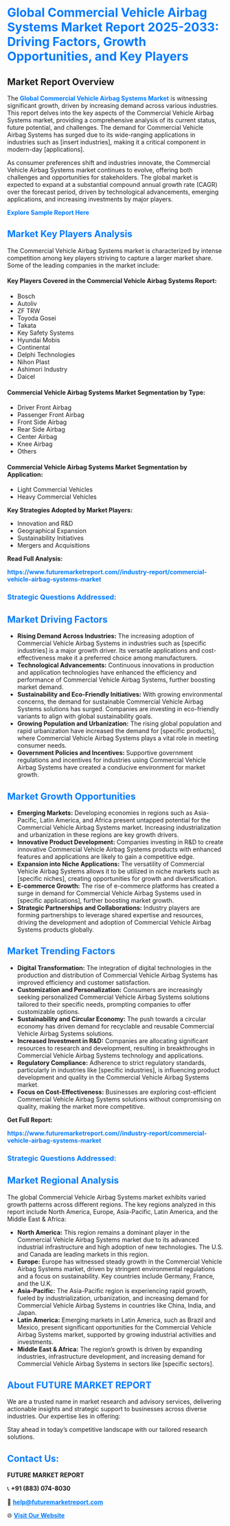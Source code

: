 <h1 style="color: #007BFF;">Global Commercial Vehicle Airbag Systems Market Report 2025-2033: Driving Factors, Growth Opportunities, and Key Players</h1>

<section id="overview">
<h2>Market Report Overview</h2>
<p>The <a href="https://www.futuremarketreport.com//industry-report/commercial-vehicle-airbag-systems-market" style="color: #007BFF; text-decoration: none;"><strong>Global Commercial Vehicle Airbag Systems Market</strong></a> is witnessing significant growth, driven by increasing demand across various industries. This report delves into the key aspects of the Commercial Vehicle Airbag Systems market, providing a comprehensive analysis of its current status, future potential, and challenges. The demand for Commercial Vehicle Airbag Systems has surged due to its wide-ranging applications in industries such as [insert industries], making it a critical component in modern-day [applications].</p>
<p>As consumer preferences shift and industries innovate, the Commercial Vehicle Airbag Systems market continues to evolve, offering both challenges and opportunities for stakeholders. The global market is expected to expand at a substantial compound annual growth rate (CAGR) over the forecast period, driven by technological advancements, emerging applications, and increasing investments by major players.</p>
</section>

<section id="overview">
<p><a href="https://www.futuremarketreport.com//request-sample/reportId=87468" style="color: #007BFF; text-decoration: none;"><strong>Explore Sample Report Here</strong></a></p>
</section>

<section id="key-players">
<h2 style="color: #007BFF;">Market Key Players Analysis</h2>
<p>The Commercial Vehicle Airbag Systems market is characterized by intense competition among key players striving to capture a larger market share. Some of the leading companies in the market include:</p>
<h4>Key Players Covered in the Commercial Vehicle Airbag Systems Report:</h4>
<ul><li>Bosch</li><li>Autoliv</li><li>ZF TRW</li><li>Toyoda Gosei</li><li>Takata</li><li>Key Safety Systems</li><li>Hyundai Mobis</li><li>Continental</li><li>Delphi Technologies</li><li>Nihon Plast</li><li>Ashimori Industry</li><li>Daicel</li></ul>
<h4>Commercial Vehicle Airbag Systems Market Segmentation by Type:</h4>
<ul><li>Driver Front Airbag</li><li>Passenger Front Airbag</li><li>Front Side Airbag</li><li>Rear Side Airbag</li><li>Center Airbag</li><li>Knee Airbag</li><li>Others</li></ul>

<h4>Commercial Vehicle Airbag Systems Market Segmentation by Application:</h4>
<ul><li>Light Commercial Vehicles</li><li>Heavy Commercial Vehicles</li></ul>
<p><strong>Key Strategies Adopted by Market Players:</strong></p>
<ul>
<li>Innovation and R&D</li>
<li>Geographical Expansion</li>
<li>Sustainability Initiatives</li>
<li>Mergers and Acquisitions</li>
</ul>
</section>

<section>
<p><strong>Read Full Analysis: </strong></p><a href="https://www.futuremarketreport.com//industry-report/commercial-vehicle-airbag-systems-market" style="color: #007BFF; text-decoration: none;"><strong>https://www.futuremarketreport.com//industry-report/commercial-vehicle-airbag-systems-market</strong></a>
<h3 style="color: #007BFF;">Strategic Questions Addressed:</h3>
</section>

<section id="driving-factors">
<h2 style="color: #007BFF;">Market Driving Factors</h2>
<ul>
<li><strong>Rising Demand Across Industries:</strong> The increasing adoption of Commercial Vehicle Airbag Systems in industries such as [specific industries] is a major growth driver. Its versatile applications and cost-effectiveness make it a preferred choice among manufacturers.</li>
<li><strong>Technological Advancements:</strong> Continuous innovations in production and application technologies have enhanced the efficiency and performance of Commercial Vehicle Airbag Systems, further boosting market demand.</li>
<li><strong>Sustainability and Eco-Friendly Initiatives:</strong> With growing environmental concerns, the demand for sustainable Commercial Vehicle Airbag Systems solutions has surged. Companies are investing in eco-friendly variants to align with global sustainability goals.</li>
<li><strong>Growing Population and Urbanization:</strong> The rising global population and rapid urbanization have increased the demand for [specific products], where Commercial Vehicle Airbag Systems plays a vital role in meeting consumer needs.</li>
<li><strong>Government Policies and Incentives:</strong> Supportive government regulations and incentives for industries using Commercial Vehicle Airbag Systems have created a conducive environment for market growth.</li>
</ul>
</section>

<section id="growth-opportunities">
<h2 style="color: #007BFF;">Market Growth Opportunities</h2>
<ul>
<li><strong>Emerging Markets:</strong> Developing economies in regions such as Asia-Pacific, Latin America, and Africa present untapped potential for the Commercial Vehicle Airbag Systems market. Increasing industrialization and urbanization in these regions are key growth drivers.</li>
<li><strong>Innovative Product Development:</strong> Companies investing in R&D to create innovative Commercial Vehicle Airbag Systems products with enhanced features and applications are likely to gain a competitive edge.</li>
<li><strong>Expansion into Niche Applications:</strong> The versatility of Commercial Vehicle Airbag Systems allows it to be utilized in niche markets such as [specific niches], creating opportunities for growth and diversification.</li>
<li><strong>E-commerce Growth:</strong> The rise of e-commerce platforms has created a surge in demand for Commercial Vehicle Airbag Systems used in [specific applications], further boosting market growth.</li>
<li><strong>Strategic Partnerships and Collaborations:</strong> Industry players are forming partnerships to leverage shared expertise and resources, driving the development and adoption of Commercial Vehicle Airbag Systems products globally.</li>
</ul>
</section>

<section id="trending-factors">
<h2 style="color: #007BFF;">Market Trending Factors</h2>
<ul>
<li><strong>Digital Transformation:</strong> The integration of digital technologies in the production and distribution of Commercial Vehicle Airbag Systems has improved efficiency and customer satisfaction.</li>
<li><strong>Customization and Personalization:</strong> Consumers are increasingly seeking personalized Commercial Vehicle Airbag Systems solutions tailored to their specific needs, prompting companies to offer customizable options.</li>
<li><strong>Sustainability and Circular Economy:</strong> The push towards a circular economy has driven demand for recyclable and reusable Commercial Vehicle Airbag Systems solutions.</li>
<li><strong>Increased Investment in R&D:</strong> Companies are allocating significant resources to research and development, resulting in breakthroughs in Commercial Vehicle Airbag Systems technology and applications.</li>
<li><strong>Regulatory Compliance:</strong> Adherence to strict regulatory standards, particularly in industries like [specific industries], is influencing product development and quality in the Commercial Vehicle Airbag Systems market.</li>
<li><strong>Focus on Cost-Effectiveness:</strong> Businesses are exploring cost-efficient Commercial Vehicle Airbag Systems solutions without compromising on quality, making the market more competitive.</li>
</ul>
</section>

<section>
<p><strong>Get Full Report: </strong></p><a href="https://www.futuremarketreport.com//industry-report/commercial-vehicle-airbag-systems-market" style="color: #007BFF; text-decoration: none;"><strong>https://www.futuremarketreport.com//industry-report/commercial-vehicle-airbag-systems-market</strong></a>
<h3 style="color: #007BFF;">Strategic Questions Addressed:</h3>
</section>


<section id="regional-analysis">
<h2 style="color: #007BFF;">Market Regional Analysis</h2>
<p>The global Commercial Vehicle Airbag Systems market exhibits varied growth patterns across different regions. The key regions analyzed in this report include North America, Europe, Asia-Pacific, Latin America, and the Middle East & Africa:</p>
<ul>
<li><strong>North America:</strong> This region remains a dominant player in the Commercial Vehicle Airbag Systems market due to its advanced industrial infrastructure and high adoption of new technologies. The U.S. and Canada are leading markets in this region.</li>
<li><strong>Europe:</strong> Europe has witnessed steady growth in the Commercial Vehicle Airbag Systems market, driven by stringent environmental regulations and a focus on sustainability. Key countries include Germany, France, and the U.K.</li>
<li><strong>Asia-Pacific:</strong> The Asia-Pacific region is experiencing rapid growth, fueled by industrialization, urbanization, and increasing demand for Commercial Vehicle Airbag Systems in countries like China, India, and Japan.</li>
<li><strong>Latin America:</strong> Emerging markets in Latin America, such as Brazil and Mexico, present significant opportunities for the Commercial Vehicle Airbag Systems market, supported by growing industrial activities and investments.</li>
<li><strong>Middle East & Africa:</strong> The region’s growth is driven by expanding industries, infrastructure development, and increasing demand for Commercial Vehicle Airbag Systems in sectors like [specific sectors].</li>
</ul>
</section>

<footer>
<h2 style="color: #007BFF;">About FUTURE MARKET REPORT</h2>
<p>We are a trusted name in market research and advisory services, delivering actionable insights and strategic support to businesses across diverse industries. Our expertise lies in offering:</p>

<p>Stay ahead in today’s competitive landscape with our tailored research solutions.</p>

<h2 style="color: #007BFF;">Contact Us:</h2>
<p><strong>FUTURE MARKET REPORT</strong></p>
<p>📞 <strong>+91 (883) 074-8030</strong></p>
<p>📧 <strong><a href="mailto:help@futuremarketreport.com" style="color: #007BFF;">help@futuremarketreport.com</a></strong></p>
<p>🌐 <strong><a href="https://www.futuremarketreport.com/" style="color: #007BFF;">Visit Our Website</a></strong></p>
</footer>